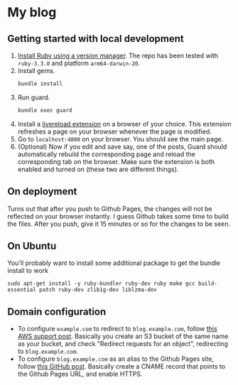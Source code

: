 # My blog

## Getting started with local development

1. [Install Ruby using a version manager](https://mac.install.guide/ruby/12). The repo has been tested with `ruby-3.3.0` and platform `arm64-darwin-20`.
2. Install gems.
    ```bash
    bundle install
    ```
3. Run guard.
    ```bash
    bundle exec guard
    ```
4. Install a [livereload extension](http://livereload.com/extensions/) on a browser of your choice. This extension refreshes a page on your browser whenever the page is modified.
5. Go to `localhost:4000` on your browser. You should see the main page.
6. (Optional) Now if you edit and save say, one of the posts, Guard should automatically rebuild the corresponding page and reload the corresponding tab on the browser. Make sure the extension is both enabled and turned on (these two are different things).

## On deployment

Turns out that after you push to Github Pages, the changes will not be reflected on your browser instantly. I guess Github takes some time to build the files. After you push, give it 15 minutes or so for the changes to be seen.

## On Ubuntu

You'll probably want to install some additional package to get the bundle install to work

 ```
 sudo apt-get install -y ruby-bundler ruby-dev ruby make gcc build-essential patch ruby-dev zlib1g-dev liblzma-dev
 ```

## Domain configuration

* To configure `example.com` to redirect to `blog.example.com`, follow [this AWS support post](https://aws.amazon.com/premiumsupport/knowledge-center/redirect-domain-route-53/). Basically you create an S3 bucket of the same name as your bucket, and check "Redirect requests for an object", redirecting to `blog.example.com`.
* To configure `blog.example.com` as an alias to the Github Pages site, follow [this GitHub post](https://docs.github.com/en/articles/managing-a-custom-domain-for-your-github-pages-site#configuring-a-subdomain). Basically create a CNAME record that points to the Github Pages URL, and enable HTTPS.
